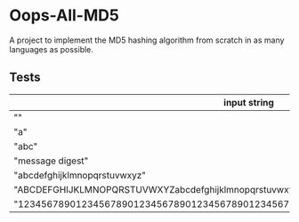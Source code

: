 # Oops-All-MD5
A project to implement the MD5 hashing algorithm from scratch in as many languages as possible.


## Tests
|                                 input string                                       |         output (in hex)          |
| ---------------------------------------------------------------------------------- | -------------------------------- |
| ""                                                                                 | d41d8cd98f00b204e9800998ecf8427e |
| "a"                                                                                | 0cc175b9c0f1b6a831c399e269772661 |
| "abc"                                                                              | 900150983cd24fb0d6963f7d28e17f72 |
| "message digest"                                                                   | f96b697d7cb7938d525a2f31aaf161d0 |
| "abcdefghijklmnopqrstuvwxyz"                                                       | c3fcd3d76192e4007dfb496cca67e13b |
| "ABCDEFGHIJKLMNOPQRSTUVWXYZabcdefghijklmnopqrstuvwxyz0123456789"                   | d174ab98d277d9f5a5611c2c9f419d9f |
| "12345678901234567890123456789012345678901234567890123456789012345678901234567890" | 57edf4a22be3c955ac49da2e2107b67a |
